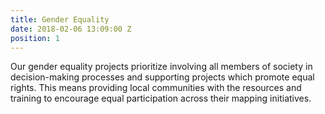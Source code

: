 ```yaml
---
title: Gender Equality
date: 2018-02-06 13:09:00 Z
position: 1
---
```


Our gender equality projects prioritize involving all members of society in decision-making processes and supporting projects which promote equal rights. This means providing local communities with the resources and training  to encourage equal participation across their mapping initiatives.